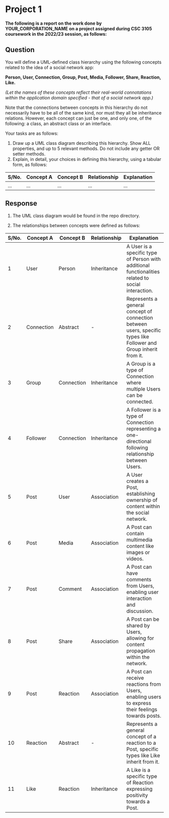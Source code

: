 # Project 1
**The following is a report on the work done by YOUR_CORPORATION_NAME on a project assigned during CSC 3105 coursework in the 2022/23 session, as follows:**

## Question
You will define a UML-defined class hierarchy using the following concepts related to the idea of a social network app:

**Person, User, Connection, Group, Post, Media, Follower, Share, Reaction, Like.**

*(Let the names of these concepts reflect their real-world connotations within the application domain specified - that of a social network app.)*

Note that the connections between concepts in this hierarchy do not necessarily have to be all of the same kind, nor must they all be inheritance relations. However, each concept can just be one, and only one, of the following: a class, an abstract class or an interface.

Your tasks are as follows:
1. Draw up a UML class diagram describing this hierarchy. Show ALL properties, and up to 5 relevant methods. Do not include any getter OR setter methods.
2. Explain, in detail, your choices in defining this hierarchy, using a tabular form, as follows:

| S/No. | Concept A | Concept B | Relationship | Explanation |
| ----------- | ----------- | ----------- | ----------- | ----------- |
| ... | ... | ... | ... | ... |

## Response

1. The UML class diagram would be found in the repo directory.

2. The relationships between concepts were defined as follows:

| S/No. | Concept A | Concept B | Relationship | Explanation |
|-------|-----------|-----------|--------------|-------------|
| 1     | User      | Person    | Inheritance  | A User is a specific type of Person with additional functionalities related to social interaction. |
| 2     | Connection| Abstract  | -            | Represents a general concept of connection between users, specific types like Follower and Group inherit from it. |
| 3     | Group     | Connection| Inheritance  | A Group is a type of Connection where multiple Users can be connected. |
| 4     | Follower  | Connection| Inheritance  | A Follower is a type of Connection representing a one-directional following relationship between Users. |
| 5     | Post      | User      | Association  | A User creates a Post, establishing ownership of content within the social network. |
| 6     | Post      | Media     | Association  | A Post can contain multimedia content like images or videos. |
| 7     | Post      | Comment   | Association  | A Post can have comments from Users, enabling user interaction and discussion. |
| 8     | Post      | Share     | Association  | A Post can be shared by Users, allowing for content propagation within the network. |
| 9     | Post      | Reaction  | Association  | A Post can receive reactions from Users, enabling users to express their feelings towards posts. |
| 10    | Reaction  | Abstract  | -            | Represents a general concept of a reaction to a Post, specific types like Like inherit from it. |
| 11    | Like      | Reaction  | Inheritance  | A Like is a specific type of Reaction expressing positivity towards a Post. |
